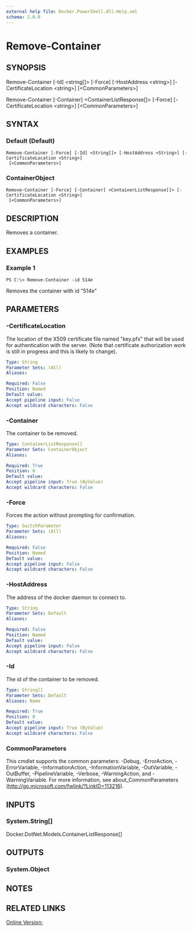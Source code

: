 ```yaml
---
external help file: Docker.PowerShell.dll-Help.xml
schema: 2.0.0
---
```


# Remove-Container
## SYNOPSIS
Remove-Container \[-Id\] \<string\[\]\> \[-Force\] \[-HostAddress \<string\>\] \[-CertificateLocation \<string\>\] \[\<CommonParameters\>\]

Remove-Container \[-Container\] \<ContainerListResponse\[\]\> \[-Force\] \[-CertificateLocation \<string\>\] \[\<CommonParameters\>\]
## SYNTAX

### Default (Default)
```
Remove-Container [-Force] [-Id] <String[]> [-HostAddress <String>] [-CertificateLocation <String>]
 [<CommonParameters>]
```

### ContainerObject
```
Remove-Container [-Force] [-Container] <ContainerListResponse[]> [-CertificateLocation <String>]
 [<CommonParameters>]
```

## DESCRIPTION
Removes a container. 
## EXAMPLES

### Example 1
```
PS C:\> Remove-Container -id 514e
```

Removes the container with id "514e"
## PARAMETERS

### -CertificateLocation
The location of the X509 certificate file named "key.pfx" that will be used for authentication with the server.  (Note that certificate authorization work is still in progress and this is likely to change).





```yaml
Type: String
Parameter Sets: (All)
Aliases: 

Required: False
Position: Named
Default value: 
Accept pipeline input: False
Accept wildcard characters: False
```

### -Container
The container to be removed.





```yaml
Type: ContainerListResponse[]
Parameter Sets: ContainerObject
Aliases: 

Required: True
Position: 0
Default value: 
Accept pipeline input: True (ByValue)
Accept wildcard characters: False
```

### -Force
Forces the action without prompting for confirmation. 





```yaml
Type: SwitchParameter
Parameter Sets: (All)
Aliases: 

Required: False
Position: Named
Default value: 
Accept pipeline input: False
Accept wildcard characters: False
```

### -HostAddress
The address of the docker daemon to connect to.





```yaml
Type: String
Parameter Sets: Default
Aliases: 

Required: False
Position: Named
Default value: 
Accept pipeline input: False
Accept wildcard characters: False
```

### -Id
The id of the container to be removed. 





```yaml
Type: String[]
Parameter Sets: Default
Aliases: Name

Required: True
Position: 0
Default value: 
Accept pipeline input: True (ByValue)
Accept wildcard characters: False
```

### CommonParameters
This cmdlet supports the common parameters: -Debug, -ErrorAction, -ErrorVariable, -InformationAction, -InformationVariable, -OutVariable, -OutBuffer, -PipelineVariable, -Verbose, -WarningAction, and -WarningVariable. For more information, see about_CommonParameters (http://go.microsoft.com/fwlink/?LinkID=113216).
## INPUTS

### System.String[]
Docker.DotNet.Models.ContainerListResponse[]
## OUTPUTS

### System.Object

## NOTES

## RELATED LINKS

[Online Version:]()






